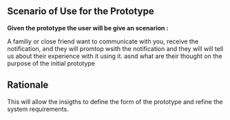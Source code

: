 ## Scenario of Use for the Prototype
**Given the prototype the user will be give an scenarion :**

A familiy or close friend want to communicate with you, receive the notification, and they will promtop wsith the notification and they will will tell us about their experience with it using it. asnd what are their thought on the purpose of the initial prototype 

## Rationale
This will allow the insigths to define the form of the prototype and refine the system requirements.
